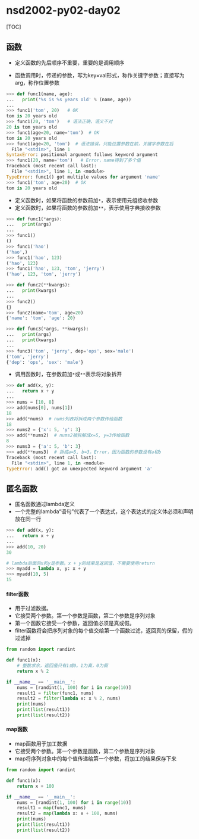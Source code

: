 # nsd2002-py02-day02

[TOC]

## 函数

- 定义函数的先后顺序不重要，重要的是调用顺序

- 函数调用时，传递的参数，写为key=val形式，称作关键字参数；直接写为arg，称作位置参数

```python
>>> def func1(name, age):
...   print('%s is %s years old' % (name, age))
... 
>>> func1('tom', 20)   # OK
tom is 20 years old
>>> func1(20, 'tom')   # 语法正确，语义不对
20 is tom years old
>>> func1(age=20, name='tom')  # OK
tom is 20 years old
>>> func1(age=20, 'tom')  # 语法错误，只能位置参数在前，关键字参数在后
  File "<stdin>", line 1
SyntaxError: positional argument follows keyword argument
>>> func1(20, name='tom')   # Error，name得到了多个值
Traceback (most recent call last):
  File "<stdin>", line 1, in <module>
TypeError: func1() got multiple values for argument 'name'
>>> func1('tom', age=20)  # OK
tom is 20 years old
```

- 定义函数时，如果将函数的参数前加`*`，表示使用元组接收参数
- 定义函数时，如果将函数的参数前加`**`，表示使用字典接收参数

```python
>>> def func1(*args):
...   print(args)
... 
>>> func1()
()
>>> func1('hao')
('hao',)
>>> func1('hao', 123)
('hao', 123)
>>> func1('hao', 123, 'tom', 'jerry')
('hao', 123, 'tom', 'jerry')

>>> def func2(**kwargs):
...   print(kwargs)
... 
>>> func2()
{}
>>> func2(name='tom', age=20)
{'name': 'tom', 'age': 20}

>>> def func3(*args, **kwargs):
...   print(args)
...   print(kwargs)
... 
>>> func3('tom', 'jerry', dep='ops', sex='male')
('tom', 'jerry')
{'dep': 'ops', 'sex': 'male'}
```

- 调用函数时，在参数前加`*`或`**`表示将对象拆开

```python
>>> def add(x, y):
...   return x + y
... 
>>> nums = [10, 8]
>>> add(nums[0], nums[1])
18
>>> add(*nums)  # nums列表将拆成两个参数传给函数
18
>>> nums2 = {'x': 5, 'y': 3}
>>> add(**nums2)  # nums2被拆解成x=5, y=3传给函数
8
>>> nums3 = {'a': 5, 'b': 3}
>>> add(**nums3)  # 拆成a=5, b=3。Error，因为函数的参数没有a和b
Traceback (most recent call last):
  File "<stdin>", line 1, in <module>
TypeError: add() got an unexpected keyword argument 'a'
```

## 匿名函数

- 匿名函数通过lambda定义
- 一个完整的lambda“语句”代表了一个表达式，这个表达式的定义体必须和声明放在同一行

```python
>>> def add(x, y):
...   return x + y
... 
>>> add(10, 20)
30

# lambda后面的x和y是参数。x + y的结果是返回值，不需要使用return
>>> myadd = lambda x, y: x + y
>>> myadd(10, 5)
15
```

#### filter函数

- 用于过滤数据。
- 它接受两个参数。第一个参数是函数，第二个参数是序列对象
- 第一个函数它接受一个参数，返回值必须是真或假。
- filter函数将会把序列对象的每个值交给第一个函数过滤，返回真的保留，假的过滤掉

```python
from random import randint

def func1(x):
    # 整数求余，返回值只有1或0。1为真，0为假
    return x % 2

if __name__ == '__main__':
    nums = [randint(1, 100) for i in range(10)]
    result1 = filter(func1, nums)
    result2 = filter(lambda x: x % 2, nums)
    print(nums)
    print(list(result1))
    print(list(result2))
```

#### map函数

- map函数用于加工数据
- 它接受两个参数。第一个参数是函数，第二个参数是序列对象
- map将序列对象中的每个值传递给第一个参数，将加工的结果保存下来

```python
from random import randint

def func1(x):
    return x + 100

if __name__ == '__main__':
    nums = [randint(1, 100) for i in range(10)]
    result1 = map(func1, nums)
    result2 = map(lambda x: x + 100, nums)
    print(nums)
    print(list(result1))
    print(list(result2))
```

